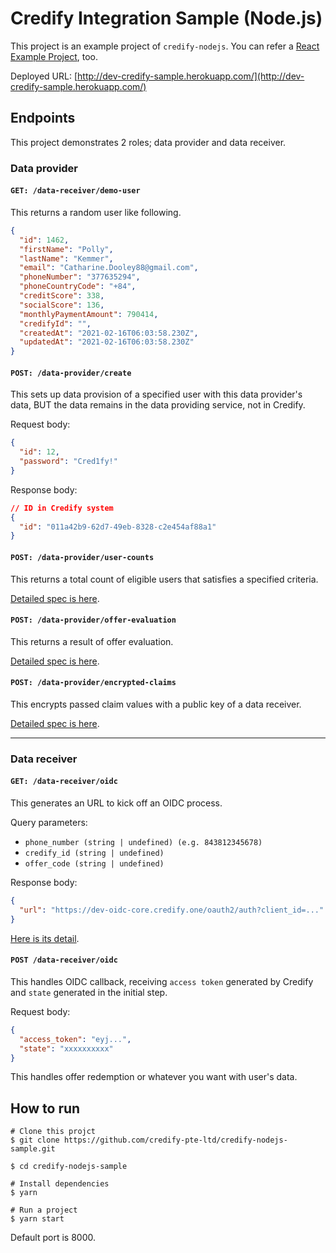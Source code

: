 # Credify Integration Sample (Node.js)

This project is an example project of `credify-nodejs`. You can refer a [React Example Project](https://github.com/credify-pte-ltd/React-Credify-JS-Example), too.

Deployed URL: [http://dev-credify-sample.herokuapp.com/](http://dev-credify-sample.herokuapp.com/)

## Endpoints

This project demonstrates 2 roles; data provider and data receiver.

### Data provider

#### `GET: /data-receiver/demo-user`

This returns a random user like following.

```json
{
  "id": 1462,
  "firstName": "Polly",
  "lastName": "Kemmer",
  "email": "Catharine.Dooley88@gmail.com",
  "phoneNumber": "377635294",
  "phoneCountryCode": "+84",
  "creditScore": 338,
  "socialScore": 136,
  "monthlyPaymentAmount": 790414,
  "credifyId": "",
  "createdAt": "2021-02-16T06:03:58.230Z",
  "updatedAt": "2021-02-16T06:03:58.230Z"
}
```

#### `POST: /data-provider/create`

This sets up data provision of a specified user with this data provider's data, BUT the data remains in the data providing service, not in Credify.

Request body:

```json
{
  "id": 12,
  "password": "Cred1fy!"  
}
```

Response body:

```json
// ID in Credify system
{
  "id": "011a42b9-62d7-49eb-8328-c2e454af88a1" 
}
```

#### `POST: /data-provider/user-counts`

This returns a total count of eligible users that satisfies a specified criteria.

[Detailed spec is here](https://developers.credify.one/how-to-use-servicex/be-data-provider.html#user-counts-api).

#### `POST: /data-provider/offer-evaluation`

This returns a result of offer evaluation.

[Detailed spec is here](https://developers.credify.one/how-to-use-servicex/be-data-provider.html#offer-evaluation-api).

#### `POST: /data-provider/encrypted-claims`

This encrypts passed claim values with a public key of a data receiver.

[Detailed spec is here](https://developers.credify.one/how-to-use-servicex/be-data-provider.html#encrypted-claims-api).

---

### Data receiver

#### `GET: /data-receiver/oidc`

This generates an URL to kick off an OIDC process.

Query parameters:
- `phone_number (string | undefined) (e.g. 843812345678)` 
- `credify_id (string | undefined)`
- `offer_code (string | undefined)`

Response body:

```json
{
  "url": "https://dev-oidc-core.credify.one/oauth2/auth?client_id=..."    
}
```

[Here is its detail](https://developers.credify.one/how-to-use-servicex/be-data-receiver.html#oidc-setup-url).

#### `POST /data-receiver/oidc`

This handles OIDC callback, receiving `access token` generated by Credify and `state` generated in the initial step.

Request body:

```json
{
  "access_token": "eyj...",
  "state": "xxxxxxxxxx"
}
```

This handles offer redemption or whatever you want with user's data.

## How to run

```shell script
# Clone this projct
$ git clone https://github.com/credify-pte-ltd/credify-nodejs-sample.git

$ cd credify-nodejs-sample

# Install dependencies
$ yarn

# Run a project
$ yarn start
```

Default port is 8000.

